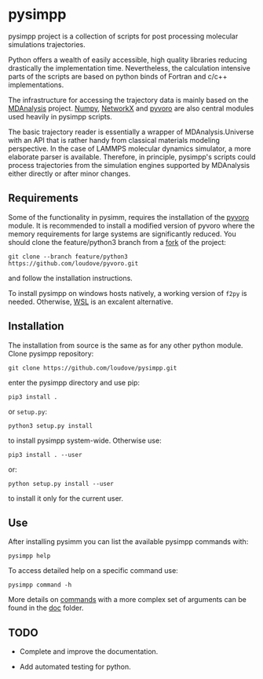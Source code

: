 pysimpp
=======

pysimpp project is a collection of scripts for post processing molecular simulations trajectories.

Python offers a wealth of easily accessible, high quality libraries reducing drastically the implementation time. Nevertheless, the calculation intensive parts of the scripts are based on python binds of Fortran and c/c++ implementations.

The infrastructure for accessing the trajectory data is mainly based on the [MDAnalysis](https://www.mdanalysis.org/) project. [Numpy](https://numpy.org/), [NetworkX](https://networkx.org/) and [pyvoro](https://github.com/joe-jordan/pyvoro) are also central modules used heavily in pysimpp scripts.

The basic trajectory reader is essentially a wrapper of MDAnalysis.Universe with an API that is rather handy from classical materials modeling perspective. In the case of LAMMPS molecular dynamics simulator, a more elaborate parser is available. Therefore, in principle, pysimpp's scripts could process trajectories from the simulation engines supported by MDAnalysis either directly or after minor changes.

Requirements
------------

Some of the functionality in pysimm, requires the installation of the [pyvoro](https://github.com/joe-jordan/pyvoro) module. It is recommended to install a modified version of pyvoro where the memory requirements for large systems are significantly reduced. You should clone the feature/python3 branch from a [fork](https://github.com/loudove/pyvoro) of the project:

    git clone --branch feature/python3 https://github.com/loudove/pyvoro.git

and follow the installation instructions.

To install pysimpp on windows hosts natively, a working version of `f2py` is needed. Otherwise, [WSL](https://docs.microsoft.com/en-us/windows/wsl/install) is an excalent alternative.

Installation
------------

[//]: # (Recommended - installation via `pip`: pip3 install pysimpp)

The installation from source is the same as for any other python module. Clone pysimpp repository:

    git clone https://github.com/loudove/pysimpp.git

enter the pysimpp directory and use pip:

    pip3 install .

or `setup.py`:

    python3 setup.py install

to install pysimpp system-wide. Otherwise use:

    pip3 install . --user

or:

    python setup.py install --user

to install it only for the current user.

Use
---

After installing pysimm you can list the available pysimpp commands with:

    pysimpp help

To access detailed help on a specific command use:

    pysimpp command -h

More details on [commands](./doc/README.md) with a more complex set of arguments can be found in the [doc](./doc) folder.

TODO
---

- Complete and improve the documentation.

- Add automated testing for python.
